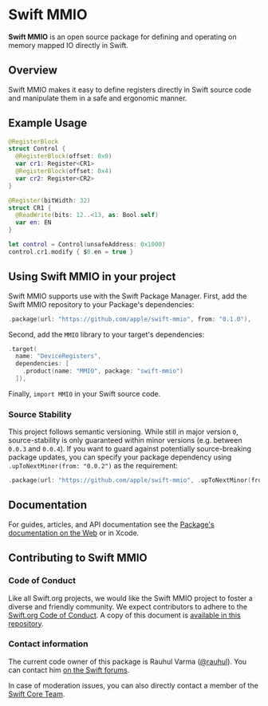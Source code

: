 # Swift MMIO

**Swift MMIO** is an open source package for defining and operating on memory mapped IO directly in Swift. 

## Overview

Swift MMIO makes it easy to define registers directly in Swift source code and manipulate them in a safe and ergonomic manner.

## Example Usage

```swift
@RegisterBlock
struct Control {
  @RegisterBlock(offset: 0x0)
  var cr1: Register<CR1>
  @RegisterBlock(offset: 0x4)
  var cr2: Register<CR2>
}

@Register(bitWidth: 32)
struct CR1 {
  @ReadWrite(bits: 12..<13, as: Bool.self)
  var en: EN
}

let control = Control(unsafeAddress: 0x1000)
control.cr1.modify { $0.en = true }
```

## Using Swift MMIO in your project

Swift MMIO supports use with the Swift Package Manager. First, add the Swift MMIO repository to your Package's dependencies:

```swift
.package(url: "https://github.com/apple/swift-mmio", from: "0.1.0"),
```

Second, add the `MMIO` library to your target's dependencies:

```swift
.target(
  name: "DeviceRegisters",
  dependencies: [
    .product(name: "MMIO", package: "swift-mmio")
  ]),
```

Finally, `import MMIO` in your Swift source code.

### Source Stability 

This project follows semantic versioning. While still in major version `0`, source-stability is only guaranteed within minor versions (e.g. between `0.0.3` and `0.0.4`). If you want to guard against potentially source-breaking package updates, you can specify your package dependency using `.upToNextMinor(from: "0.0.2")` as the requirement:

```swift
.package(url: "https://github.com/apple/swift-mmio", .upToNextMinor(from: "0.1.0")),
```

## Documentation

For guides, articles, and API documentation see the [Package's documentation on the Web][docs] or in Xcode.

[docs]: https://swiftpackageindex.com/apple/swift-mmio/documentation/mmio

## Contributing to Swift MMIO

### Code of Conduct

Like all Swift.org projects, we would like the Swift MMIO project to foster a diverse and friendly community. We expect contributors to adhere to the [Swift.org Code of Conduct](https://swift.org/code-of-conduct/). A copy of this document is [available in this repository][coc].

[coc]: CODE_OF_CONDUCT.md

### Contact information

The current code owner of this package is Rauhul Varma ([@rauhul](https://github.com/rauhul)). You can contact him [on the Swift forums](https://forums.swift.org/u/rauhul/summary).

In case of moderation issues, you can also directly contact a member of the [Swift Core Team](https://swift.org/community/#community-structure).
